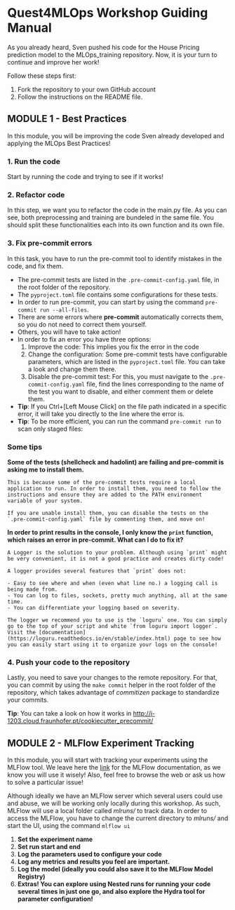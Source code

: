# Quest4MLOps Workshop Guiding Manual

As you already heard, Sven pushed his code for the House Pricing prediction model to the MLOps_training repository. Now, it is your turn to continue and improve her work!

Follow these steps first:

1. Fork the repository to your own GitHub account  
2. Follow the instructions on the README file.

## **MODULE 1 - Best Practices**

In  this module, you will be improving the code Sven already developed and applying the MLOps Best Practices!

### **1. Run the code**

Start by running the code and trying to see if it works!

### **2. Refactor code**

In this step, we want you to refactor the code in the main.py file. As you can see, both preprocessing and training are bundeled in the same file. You should split these functionalities each into its own function and its own file.

### **3. Fix pre-commit errors**

In this task, you have to run the pre-commit tool to identify mistakes in the code, and fix them.

- The pre-commit tests are listed in the `.pre-commit-config.yaml` file, in the root folder of the repository.
- The `pyproject.toml` file contains some configurations for these tests.
- In order to run pre-commit, you can start by using the command `pre-commit run --all-files`.
- There are some errors where **pre-commit** automatically corrects them, so you do not need to correct them yourself.
- Others, you will have to take action!
- In order to fix an error you have three options:
  1. Improve the code: This implies you fix the error in the code
  1. Change the configuration: Some pre-commit tests have configurable parameters, which are listed in the `pyproject.toml` file. You can take a look and change them there.
  1. Disable the pre-commit test: For this, you must navigate to the `.pre-commit-config.yaml` file, find the lines corresponding to the name of the test you want to disable, and either comment them or delete them.
- **Tip**: If you Ctrl+\[Left Mouse Click\] on the file path indicated in a specific error, it will take you directly to the line where the error is.
- **Tip**: To be more efficient, you can run the command `pre-commit run` to scan only staged files: 

### **Some tips**

**Some of the tests (shellcheck and hadolint) are failing and pre-commit is asking me to install them.**

    This is because some of the pre-commit tests require a local application to run. In order to install them, you need to follow the instructions and ensure they are added to the PATH environment variable of your system. 
    
    If you are unable install them, you can disable the tests on the `.pre-commit-config.yaml` file by commenting them, and move on!

**In order to print results in the console, I only know the `print` function, which raises an error in pre-commit. What can I do to fix it?**

    A Logger is the solution to your problem. Although using `print` might be very convenient, it is not a good practice and creates dirty code!

    A logger provides several features that `print` does not:

    - Easy to see where and when (even what line no.) a logging call is being made from.
    - You can log to files, sockets, pretty much anything, all at the same time.
    - You can differentiate your logging based on severity.

    The logger we recommend you to use is the `loguru` one. You can simply go to the top of your script and white `from loguru import logger`. Visit the [documentation](https://loguru.readthedocs.io/en/stable/index.html) page to see how you can easily start using it to organize your logs on the console!


### **4. Push your code to the repository**

Lastly, you need to save your changes to the remote repository. For that, you can commit by using the `make commit` helper in the root folder of the repository, which takes advantage of *commitizen* package to standardize your commits.

**Tip**: You can take a look on how it works in http://i-1203.cloud.fraunhofer.pt/cookiecutter_precommit/

## **MODULE 2 - MLFlow Experiment Tracking**

In this module, you will start with tracking your experiments using the MLFlow tool. We leave here the [link](https://mlflow.org/docs/latest/index.html) for the MLFlow documentation, as we know you will use it wisely! Also, feel free to browse the web or ask us how to solve a particular issue!

Although ideally we have an MLFlow server which several users could use and abuse, we will be working only locally during this workshop. As such, MLFlow will use a local folder called *mlruns/* to track data. In order to access the MLFlow, you have to change the current directory to *mlruns/* and start the UI, using the command `mlflow ui` 

1. **Set the experiment name**
2. **Set run start and end**
3. **Log the parameters used to configure your code**
4. **Log any metrics and results you feel are important.**
5. **Log the model (ideally you could also save it to the MLFlow Model Registry)**
6. **Extras! You can explore using Nested runs for running your code several times in just one go, and also explore the Hydra tool for parameter configuration!**



